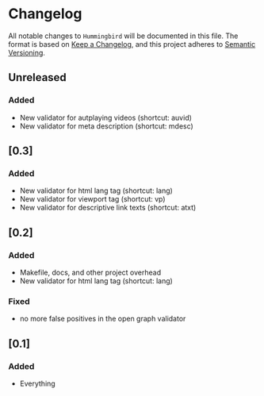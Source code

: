 # Changelog

All notable changes to `Hummingbird` will be documented in this file.
The format is based on [Keep a Changelog](https://keepachangelog.com/en/1.0.0/),
and this project adheres to [Semantic Versioning](https://semver.org/spec/v2.0.0.html).

## Unreleased

### Added
- New validator for autplaying videos (shortcut: auvid)
- New validator for meta description (shortcut: mdesc)

## [0.3]

### Added
- New validator for html lang tag (shortcut: lang)
- New validator for viewport tag (shortcut: vp)
- New validator for descriptive link texts (shortcut: atxt)

## [0.2]

### Added
- Makefile, docs, and other project overhead
- New validator for html lang tag (shortcut: lang)

### Fixed
- no more false positives in the open graph validator

## [0.1]

### Added
- Everything
